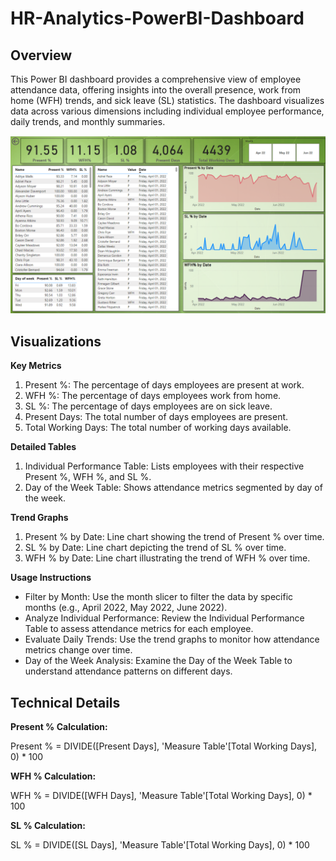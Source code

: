 # HR-Analytics-PowerBI-Dashboard

## Overview
This Power BI dashboard provides a comprehensive view of employee attendance data, offering insights into the overall presence, work from home (WFH) trends, and sick leave (SL) statistics. The dashboard visualizes data across various dimensions including individual employee performance, daily trends, and monthly summaries.

![Dashboard_Image](Dashboard_Image.png)

## Visualizations
**Key Metrics**
1. Present %: The percentage of days employees are present at work.
2. WFH %: The percentage of days employees work from home.
3. SL %: The percentage of days employees are on sick leave.
4. Present Days: The total number of days employees are present.
5. Total Working Days: The total number of working days available.

**Detailed Tables**
1. Individual Performance Table: Lists employees with their respective Present %, WFH %, and SL %.
2. Day of the Week Table: Shows attendance metrics segmented by day of the week.

**Trend Graphs**
1. Present % by Date: Line chart showing the trend of Present % over time.
2. SL % by Date: Line chart depicting the trend of SL % over time.
3. WFH % by Date: Line chart illustrating the trend of WFH % over time.

**Usage Instructions**
- Filter by Month: Use the month slicer to filter the data by specific months (e.g., April 2022, May 2022, June 2022).
- Analyze Individual Performance: Review the Individual Performance Table to assess attendance metrics for each employee.
- Evaluate Daily Trends: Use the trend graphs to monitor how attendance metrics change over time.
- Day of the Week Analysis: Examine the Day of the Week Table to understand attendance patterns on different days.

## Technical Details

**Present % Calculation:**

Present % = DIVIDE([Present Days], 'Measure Table'[Total Working Days], 0) * 100

**WFH % Calculation:**

WFH % = DIVIDE([WFH Days], 'Measure Table'[Total Working Days], 0) * 100

**SL % Calculation:**

SL % = DIVIDE([SL Days], 'Measure Table'[Total Working Days], 0) * 100
